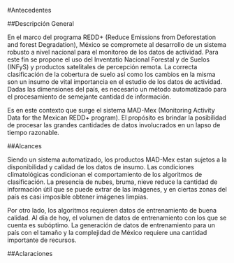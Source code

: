 #Antecedentes

##Descripción General

En el marco del programa REDD+ (Reduce Emissions from Deforestation and forest Degradation), México se compromete al desarrollo de un sistema robusto a nivel nacional para el monitoreo de los datos de actividad. Para este fin se propone el uso del Inventatio Nacional Forestal y de Suelos (INFyS) y productos satelitales de percepción remota. La correcta clasificación de la cobertura de suelo así como los cambios en la misma son un insumo de vital importancia en el estudio de los datos de actividad. Dadas las dimensiones del país, es necesario un método automatizado para el procesamiento de semejante cantidad de información.

Es en este contexto que surge el sistema MAD-Mex (Monitoring Activity Data for the Mexican REDD+ program). El propósito es brindar la posibilidad de procesar las grandes cantidades de datos involucrados en un lapso de tiempo razonable.

##Alcances

Siendo un sistema automatizado, los productos MAD-Mex estan sujetos a la disponibilidad y calidad de los datos de insumo. Las condiciones climatológicas condicionan el comportamiento de los algoritmos de clasificación. La presencia de nubes, bruma, nieve reduce la cantidad de información útil que se puede extrar de las imágenes, y en ciertas zonas del país es casi imposible obtener imágenes limpias.

Por otro lado, los algoritmos requieren datos de entrenamiento de buena calidad. Al día de hoy, el volumen de datos de entrenamiento con los que se cuenta es subóptimo. La generación de datos de entrenamiento para un país con el tamaño y la complejidad de México requiere una cantidad importante de recursos.

##Aclaraciones